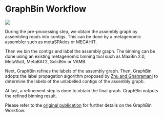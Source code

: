 # GraphBin Workflow

![](images/GraphBin_Workflow.png)

During the pre-processing step, we obtain the assembly graph by assembling reads into contigs. This can be done by a metagenomic assembler such as metaSPAdes or MEGAHIT.

Then we bin the contigs and label the assembly graph. The binning can be done using an existing metagenomic binning tool such as MaxBin 2.0, MetaWatt, MetaBAT2, SolidBin or VAMB.

Next, GraphBin refines the labels of the assembly graph. Then, GraphBin adopts the label propagation algorithm proposed by [Zhu and Ghahramani](http://mlg.eng.cam.ac.uk/zoubin/papers/CMU-CALD-02-107.pdf) to determine the labels of the unlabelled contigs of the assembly graph.

At last, a refinement step is done to obtain the final graph. GraphBin outputs the refined binning result.

Please refer to the [original publication](https://doi.org/10.1093/bioinformatics/btaa180) for further details on the GraphBin Workflow.